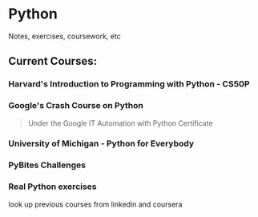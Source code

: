 # Python
Notes, exercises, coursework, etc


## Current Courses:  

### Harvard's Introduction to Programming with Python - CS50P



### Google's Crash Course on Python  
> Under the Google IT Automation with Python Certificate




### University of Michigan - Python for Everybody 


### PyBites Challenges


### Real Python exercises


look up previous courses from linkedin and coursera
